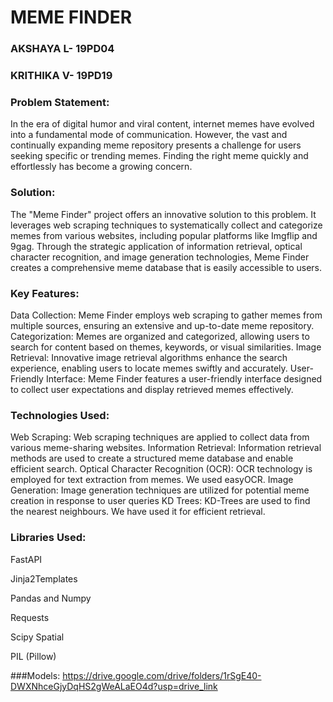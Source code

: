 # MEME FINDER

<h3>AKSHAYA L- 19PD04</h3>
<h3>KRITHIKA V- 19PD19</h3>

### Problem Statement:
 In the era of digital humor and viral content, internet memes have evolved into a fundamental mode of communication. However, the vast and continually expanding meme repository presents a challenge for users seeking specific or trending memes. Finding the right meme quickly and effortlessly has become a growing concern.
 
### Solution:
The "Meme Finder" project offers an innovative solution to this problem. It leverages web scraping techniques to systematically collect and categorize memes from various websites, including popular platforms like Imgflip and 9gag. Through the strategic application of information retrieval, optical character recognition, and image generation technologies, Meme Finder creates a comprehensive meme database that is easily accessible to users.

### Key Features:
Data Collection: Meme Finder employs web scraping to gather memes from multiple sources, ensuring an extensive and up-to-date meme repository.
Categorization: Memes are organized and categorized, allowing users to search for content based on themes, keywords, or visual similarities.
Image Retrieval: Innovative image retrieval algorithms enhance the search experience, enabling users to locate memes swiftly and accurately.
User-Friendly Interface: Meme Finder features a user-friendly interface designed to collect user expectations and display retrieved memes effectively.

### Technologies Used:
Web Scraping: Web scraping techniques are applied to collect data from various meme-sharing websites.
Information Retrieval: Information retrieval methods are used to create a structured meme database and enable efficient search.
Optical Character Recognition (OCR): OCR technology is employed for text extraction from memes. We used easyOCR.
Image Generation: Image generation techniques are utilized for potential meme creation in response to user queries
KD Trees: KD-Trees are used to find the nearest neighbours. We have used it for efficient retrieval.

### Libraries Used:
FastAPI


Jinja2Templates


Pandas and Numpy


Requests


Scipy Spatial


PIL (Pillow)


###Models: https://drive.google.com/drive/folders/1rSgE40-DWXNhceGjyDqHS2gWeALaEO4d?usp=drive_link
